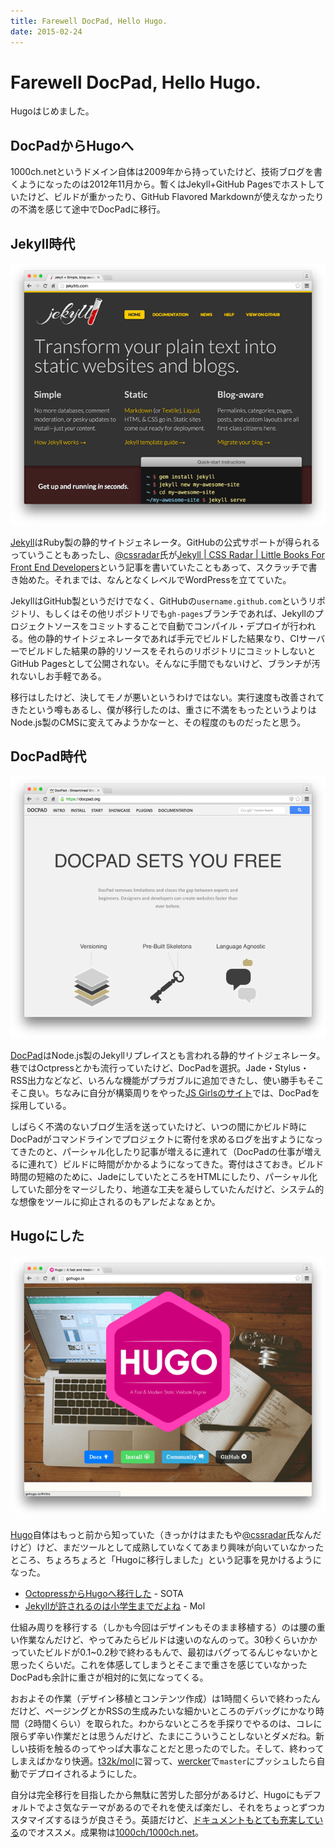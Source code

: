 ```yaml
---
title: Farewell DocPad, Hello Hugo.
date: 2015-02-24
---
```


# Farewell DocPad, Hello Hugo.

Hugoはじめました。

## DocPadからHugoへ

1000ch.netというドメイン自体は2009年から持っていたけど、技術ブログを書くようになったのは2012年11月から。暫くはJekyll+GitHub Pagesでホストしていたけど、ビルドが重かったり、GitHub Flavored Markdownが使えなかったりの不満を感じて途中でDocPadに移行。

## Jekyll時代

![Jekyll](/img/posts/2015/farewell-docpad-hello-hugo/jekyll.png)

[Jekyll](http://jekyllrb.com/)はRuby製の静的サイトジェネレータ。GitHubの公式サポートが得られるっていうこともあったし、[@cssradar](http://twitter.com/cssradar)氏が[Jekyll | CSS Radar | Little Books For Front End Developers](http://css.studiomohawk.com/jekyll/2011/06/11/jekyll/)という記事を書いていたこともあって、スクラッチで書き始めた。それまでは、なんとなくレベルでWordPressを立てていた。

JekyllはGitHub製というだけでなく、GitHubの`username.github.com`というリポジトリ、もしくはその他リポジトリでも`gh-pages`ブランチであれば、Jekyllのプロジェクトソースをコミットすることで自動でコンパイル・デプロイが行われる。他の静的サイトジェネレータであれば手元でビルドした結果なり、CIサーバーでビルドした結果の静的リソースをそれらのリポジトリにコミットしないとGitHub Pagesとして公開されない。そんなに手間でもないけど、ブランチが汚れないしお手軽である。

移行はしたけど、決してモノが悪いというわけではない。実行速度も改善されてきたという噂もあるし、僕が移行したのは、重さに不満をもったというよりはNode.js製のCMSに変えてみようかなーと、その程度のものだったと思う。

## DocPad時代

![DocPad](/img/posts/2015/farewell-docpad-hello-hugo/docpad.png)

[DocPad](https://docpad.org/)はNode.js製のJekyllリプレイスとも言われる静的サイトジェネレータ。巷ではOctpressとかも流行っていたけど、DocPadを選択。Jade・Stylus・RSS出力などなど、いろんな機能がプラガブルに追加できたし、使い勝手もそこそこ良い。ちなみに自分が構築周りをやった[JS Girlsのサイト](http://jsgirls.org)では、DocPadを採用している。

しばらく不満のないブログ生活を送っていたけど、いつの間にかビルド時にDocPadがコマンドラインでプロジェクトに寄付を求めるログを出すようになってきたのと、パーシャル化したり記事が増えるに連れて（DocPadの仕事が増えるに連れて）ビルドに時間がかかるようになってきた。寄付はさておき。ビルド時間の短縮のために、JadeにしていたところをHTMLにしたり、パーシャル化していた部分をマージしたり、地道な工夫を凝らしていたんだけど、システム的な想像をツールに抑止されるのもアレだよなぁとか。

## Hugoにした

![Hugo](/img/posts/2015/farewell-docpad-hello-hugo/hugo.png)

[Hugo](http://gohugo.io/)自体はもっと前から知っていた（きっかけはまたもや[@cssradar](http://twitter.com/cssradar)氏なんだけど）けど、まだツールとして成熟していなくてあまり興味が向いていなかったところ、ちょろちょろと「Hugoに移行しました」という記事を見かけるようになった。

- [OctopressからHugoへ移行した](http://deeeet.com/writing/2014/12/25/hugo/) - SOTA
- [Jekyllが許されるのは小学生までだよね](http://t32k.me/mol/log/hugo/) - Mol

仕組み周りを移行する（しかも今回はデザインもそのまま移植する）のは腰の重い作業なんだけど、やってみたらビルドは速いのなんのって。30秒くらいかかっていたビルドが0.1~0.2秒で終わるもんで、最初はバグってるんじゃないかと思ったくらいだ。これを体感してしまうとそこまで重さを感じていなかったDocPadも余計に重さが相対的に気になってくる。

おおよその作業（デザイン移植とコンテンツ作成）は1時間くらいで終わったんだけど、ページングとかRSSの生成みたいな細かいところのデバッグにかなり時間（2時間くらい）を取られた。わからないところを手探りでやるのは、コレに限らず辛い作業だとは思うんだけど、たまにこういうことしないとダメだね。新しい技術を触るのってやっぱ大事なことだと思ったのでした。そして、終わってしまえばかなり快適。[t32k/mol](https://github.com/t32k/mol)に習って、[wercker](https://wercker.com)で`master`にプッシュしたら自動でデプロイされるようにした。

自分は完全移行を目指したから無駄に苦労した部分があるけど、Hugoにもデフォルトでよさ気なテーマがあるのでそれを使えば楽だし、それをちょっとずつカスタマイズするほうが良さそう。英語だけど、[ドキュメントもとても充実している](http://gohugo.io/overview/introduction/)のでオススメ。成果物は[1000ch/1000ch.net](https://github.com/1000ch/1000ch.net)。
